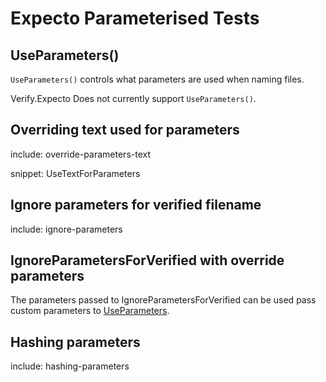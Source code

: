 # Expecto Parameterised Tests


## UseParameters()

`UseParameters()` controls what parameters are used when naming files.

Verify.Expecto Does not currently support `UseParameters()`.


## Overriding text used for parameters

include: override-parameters-text


snippet: UseTextForParameters


## Ignore parameters for verified filename

include: ignore-parameters


## IgnoreParametersForVerified with override parameters

The parameters passed to IgnoreParametersForVerified can be used pass custom parameters to [UseParameters](#UseParameters).


## Hashing parameters

include: hashing-parameters